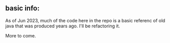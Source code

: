 ## basic info:

As of Jun 2023, much of the code here in the repo is a basic referenc of old java that was produced years ago. 
I'll be refactoring it. 

More to come.
